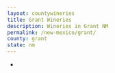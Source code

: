 ```yaml
---
layout: countywineries
title: Grant Wineries
description: Wineries in Grant NM
permalink: /new-mexico/grant/
county: grant
state: nm
---
```

-
